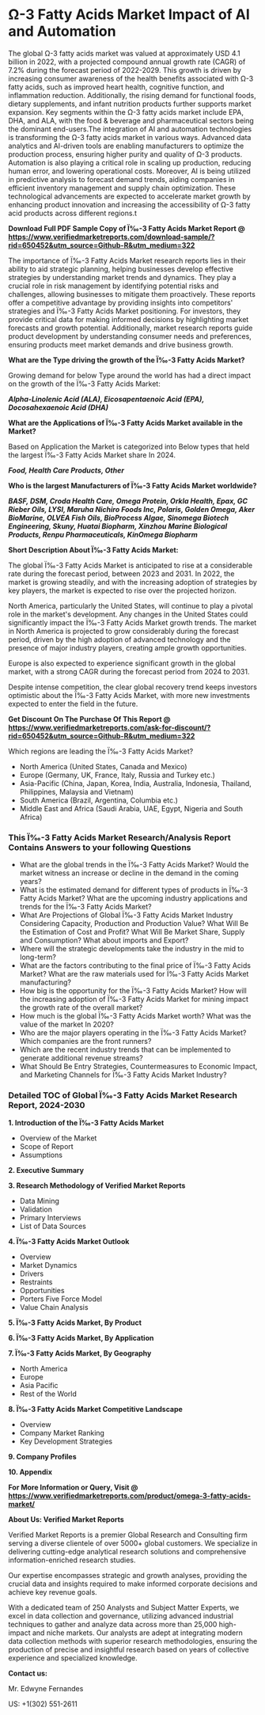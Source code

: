 <meta name="title" content="Global Ω-3 Fatty Acids Market Impact of AI and Automation"><meta name="description" content="The global Ω-3 fatty acids market was valued at approximately USD 4.1 billion in 2022, with a projected compound annual growth rate (CAGR) of 7.2% during the forecast per"><meta name="title" content="Ω-3 Fatty Acids Market Size, Share, Scope, Trends, Growth, Opportunities, Analysis, Forecast"><h1>Ω-3 Fatty Acids Market Impact of AI and Automation</h1>The global Ω-3 fatty acids market was valued at approximately USD 4.1 billion in 2022, with a projected compound annual growth rate (CAGR) of 7.2% during the forecast period of 2022-2029. This growth is driven by increasing consumer awareness of the health benefits associated with Ω-3 fatty acids, such as improved heart health, cognitive function, and inflammation reduction. Additionally, the rising demand for functional foods, dietary supplements, and infant nutrition products further supports market expansion. Key segments within the Ω-3 fatty acids market include EPA, DHA, and ALA, with the food & beverage and pharmaceutical sectors being the dominant end-users.The integration of AI and automation technologies is transforming the Ω-3 fatty acids market in various ways. Advanced data analytics and AI-driven tools are enabling manufacturers to optimize the production process, ensuring higher purity and quality of Ω-3 products. Automation is also playing a critical role in scaling up production, reducing human error, and lowering operational costs. Moreover, AI is being utilized in predictive analysis to forecast demand trends, aiding companies in efficient inventory management and supply chain optimization. These technological advancements are expected to accelerate market growth by enhancing product innovation and increasing the accessibility of Ω-3 fatty acid products across different regions.t</p><p id="" class=""><strong>Download Full PDF Sample Copy of Ï‰-3 Fatty Acids Market Report @ <a href="https://www.verifiedmarketreports.com/download-sample/?rid=650452&utm_source=Github-R&utm_medium=322" target="_blank">https://www.verifiedmarketreports.com/download-sample/?rid=650452&utm_source=Github-R&utm_medium=322</a></strong></p><p>The importance of&nbsp;Ï‰-3 Fatty Acids Market research reports lies in their ability to aid strategic planning, helping businesses develop effective strategies by understanding market trends and dynamics. They play a crucial role in risk management by identifying potential risks and challenges, allowing businesses to mitigate them proactively. These reports offer a competitive advantage by providing insights into competitors' strategies and Ï‰-3 Fatty Acids Market positioning. For investors, they provide critical data for making informed decisions by highlighting market forecasts and growth potential. Additionally, market research reports guide product development by understanding consumer needs and preferences, ensuring products meet market demands and drive business growth.</p><p><strong>What are the&nbsp;Type driving the growth of the Ï‰-3 Fatty Acids Market?</strong></p><p id="" class="">Growing demand for below Type around the world has had a direct impact on the growth of the Ï‰-3 Fatty Acids Market:</p><em><strong>Alpha-Linolenic Acid (ALA), Eicosapentaenoic Acid (EPA), Docosahexaenoic Acid (DHA)</strong></em></p><strong>What are the&nbsp;Applications&nbsp;of Ï‰-3 Fatty Acids Market available in the Market?</strong></p><p id="" class="">Based on Application the Market is categorized into Below types that held the largest Ï‰-3 Fatty Acids Market share In 2024.</p><em><strong>Food, Health Care Products, Other</strong></em></p><strong>Who is the largest Manufacturers of Ï‰-3 Fatty Acids Market worldwide?</strong></p><p><em><strong>BASF, DSM, Croda Health Care, Omega Protein, Orkla Health, Epax, GC Rieber Oils, LYSI, Maruha Nichiro Foods Inc, Polaris, Golden Omega, Aker BioMarine, OLVEA Fish Oils, BioProcess Algae, Sinomega Biotech Engineering, Skuny, Huatai Biopharm, Xinzhou Marine Biological Products, Renpu Pharmaceuticals, KinOmega Biopharm</strong></em></p><p id="" class=""><strong>Short Description About Ï‰-3 Fatty Acids Market:</strong></p><p>The global Ï‰-3 Fatty Acids Market is anticipated to rise at a considerable rate during the forecast period, between 2023 and 2031. In 2022, the market is growing steadily, and with the increasing adoption of strategies by key players, the market is expected to rise over the projected horizon.</p><p>North America, particularly the United States, will continue to play a pivotal role in the market's development. Any changes in the United States could significantly impact the Ï‰-3 Fatty Acids Market growth trends. The market in North America is projected to grow considerably during the forecast period, driven by the high adoption of advanced technology and the presence of major industry players, creating ample growth opportunities.</p><p>Europe is also expected to experience significant growth in the global market, with a strong CAGR during the forecast period from 2024 to 2031.</p><p>Despite intense competition, the clear global recovery trend keeps investors optimistic about the Ï‰-3 Fatty Acids Market, with more new investments expected to enter the field in the future.</p><p id="" class=""><strong>Get Discount On The Purchase Of This Report @ <a href="https://www.verifiedmarketreports.com/ask-for-discount/?rid=650452&utm_source=Github-R&utm_medium=322" target="_blank">https://www.verifiedmarketreports.com/ask-for-discount/?rid=650452&utm_source=Github-R&utm_medium=322</a></strong></p>Which regions are leading the Ï‰-3 Fatty Acids Market?</p><ul><li>North America (United States, Canada and Mexico)</li><li>Europe (Germany, UK, France, Italy, Russia and Turkey etc.)</li><li>Asia-Pacific (China, Japan, Korea, India, Australia, Indonesia, Thailand, Philippines, Malaysia and Vietnam)</li><li>South America (Brazil, Argentina, Columbia etc.)</li><li>Middle East and Africa (Saudi Arabia, UAE, Egypt, Nigeria and South Africa)</li></ul><h3 id="" class="">This Ï‰-3 Fatty Acids Market Research/Analysis Report Contains Answers to your following Questions</h3><ul><li>What are the global trends in the Ï‰-3 Fatty Acids Market? Would the market witness an increase or decline in the demand in the coming years?</li><li>What is the estimated demand for different types of products in Ï‰-3 Fatty Acids Market? What are the upcoming industry applications and trends for the Ï‰-3 Fatty Acids Market?</li><li>What Are Projections of Global Ï‰-3 Fatty Acids Market Industry Considering Capacity, Production and Production Value? What Will Be the Estimation of Cost and Profit? What Will Be Market Share, Supply and Consumption? What about imports and Export?</li><li>Where will the strategic developments take the industry in the mid to long-term?</li><li>What are the factors contributing to the final price of Ï‰-3 Fatty Acids Market? What are the raw materials used for Ï‰-3 Fatty Acids Market manufacturing?</li><li>How big is the opportunity for the Ï‰-3 Fatty Acids Market? How will the increasing adoption of Ï‰-3 Fatty Acids Market for mining impact the growth rate of the overall market?</li><li>How much is the global Ï‰-3 Fatty Acids Market worth? What was the value of the market In 2020?</li><li>Who are the major players operating in the Ï‰-3 Fatty Acids Market? Which companies are the front runners?</li><li>Which are the recent industry trends that can be implemented to generate additional revenue streams?</li><li>What Should Be Entry Strategies, Countermeasures to Economic Impact, and Marketing Channels for Ï‰-3 Fatty Acids Market Industry?</li></ul><h3 id="" class="">Detailed TOC of Global Ï‰-3 Fatty Acids Market Research Report, 2024-2030</h3><p id="" class=""><strong>1. Introduction of the Ï‰-3 Fatty Acids Market</strong></p><ul><li>Overview of the Market</li><li>Scope of Report</li><li>Assumptions</li></ul><p id="" class=""><strong>2. Executive Summary</strong></p><p id="" class=""><strong>3. Research Methodology of Verified Market Reports</strong></p><ul><li>Data Mining</li><li>Validation</li><li>Primary Interviews</li><li>List of Data Sources</li></ul><p id="" class=""><strong>4. Ï‰-3 Fatty Acids Market Outlook</strong></p><ul><li>Overview</li><li>Market Dynamics</li><li>Drivers</li><li>Restraints</li><li>Opportunities</li><li>Porters Five Force Model</li><li>Value Chain Analysis</li></ul><p id="" class=""><strong>5. Ï‰-3 Fatty Acids Market, By Product</strong></p><p id="" class=""><strong>6. Ï‰-3 Fatty Acids Market, By Application</strong></p><p id="" class=""><strong>7. Ï‰-3 Fatty Acids Market, By Geography</strong></p><ul><li>North America</li><li>Europe</li><li>Asia Pacific</li><li>Rest of the World</li></ul><p id="" class=""><strong>8. Ï‰-3 Fatty Acids Market Competitive Landscape</strong></p><ul><li>Overview</li><li>Company Market Ranking</li><li>Key Development Strategies</li></ul><p id="" class=""><strong>9. Company Profiles</strong></p><p id="" class=""><strong>10. Appendix</strong></p><p id="" class=""><strong>For More Information or Query, Visit @ <a href="https://www.verifiedmarketreports.com/product/omega-3-fatty-acids-market/" target="_blank">https://www.verifiedmarketreports.com/product/omega-3-fatty-acids-market/</a></strong></p><p id="" class=""><strong>About Us: Verified Market Reports</strong></p><p id="" class="">Verified Market Reports is a premier Global Research and Consulting firm serving a diverse clientele of over 5000+ global customers. We specialize in delivering cutting-edge analytical research solutions and comprehensive information-enriched research studies.</p><p id="" class="">Our expertise encompasses strategic and growth analyses, providing the crucial data and insights required to make informed corporate decisions and achieve key revenue goals.</p><p id="" class="">With a dedicated team of 250 Analysts and Subject Matter Experts, we excel in data collection and governance, utilizing advanced industrial techniques to gather and analyze data across more than 25,000 high-impact and niche markets. Our analysts are adept at integrating modern data collection methods with superior research methodologies, ensuring the production of precise and insightful research based on years of collective experience and specialized knowledge.</p><p id="" class=""><strong>Contact us:</strong></p><p id="" class="">Mr. Edwyne Fernandes</p><p id="" class="">US: +1(302) 551-2611</p>